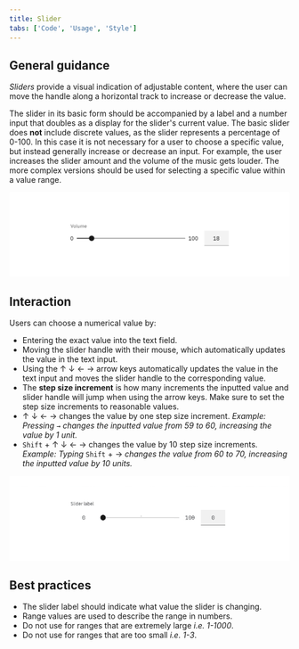 ```yaml
---
title: Slider
tabs: ['Code', 'Usage', 'Style']
---
```


## General guidance


_Sliders_ provide a visual indication of adjustable content, where the user can move the handle along a horizontal track to increase or decrease the value.

The slider in its basic form should be accompanied by a label and a number input that doubles as a display for the slider's current value. The basic slider does **not** include discrete values, as the slider represents a percentage of 0-100. In this case it is not necessary for a user to choose a specific value, but instead generally increase or decrease an input. For example, the user increases the slider amount and the volume of the music gets louder. The more complex versions should be used for selecting a specific value within a value range.

<image-component cols="8" caption="Slider used to change volume">

![Example of volume slider](images/slider-usage-1.png)

</image-component>

## Interaction

Users can choose a numerical value by:

- Entering the exact value into the text field.
- Moving the slider handle with their mouse, which automatically updates the value in the text input.
- Using the ↑ ↓ ← → arrow keys automatically updates the value in the text input and moves the slider handle to the corresponding value.
- The **step size increment** is how many increments the inputted value and slider handle will jump when using the arrow keys. Make sure to set the step size increments to reasonable values.
- ↑ ↓ ← → changes the value by one step size increment. _Example: Pressing `→` changes the inputted value from 59 to 60, increasing the value by 1 unit._
- `Shift` + ↑ ↓ ← → changes the value by 10 step size increments. _Example: Typing_ `Shift` + → _changes the value from 60 to 70, increasing the inputted value by 10 units._

<image-component cols="8" caption="Example of a Slider interaction">

![slider interaction](images/slider-usage-animation-1.gif)

</image-component>

## Best practices

- The slider label should indicate what value the slider is changing.
- Range values are used to describe the range in numbers.
- Do not use for ranges that are extremely large _i.e. 1-1000_.
- Do not use for ranges that are too small _i.e. 1-3_.

